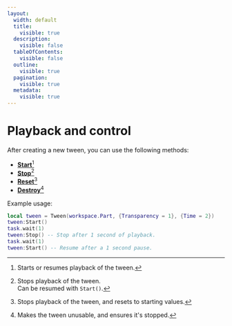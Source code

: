 ```yaml
---
layout:
  width: default
  title:
    visible: true
  description:
    visible: false
  tableOfContents:
    visible: false
  outline:
    visible: true
  pagination:
    visible: true
  metadata:
    visible: true
---
```


# Playback and control

After creating a new tween, you can use the following methods:

* [**Start**](#user-content-fn-1)[^1]
* [**Stop**](#user-content-fn-2)[^2]
* [**Reset**](#user-content-fn-3)[^3]
* [**Destroy**](#user-content-fn-4)[^4]



Example usage:

```lua
local tween = Tween(workspace.Part, {Transparency = 1}, {Time = 2})
tween:Start()
task.wait(1)
tween:Stop() -- Stop after 1 second of playback.
task.wait(1)
tween:Start() -- Resume after a 1 second pause.
```



[^1]: Starts or resumes playback of the tween.

[^2]: Stops playback of the tween.\
    Can be resumed with `Start()`.

[^3]: Stops playback of the tween, and resets to starting values.

[^4]: Makes the tween unusable, and ensures it's stopped.
